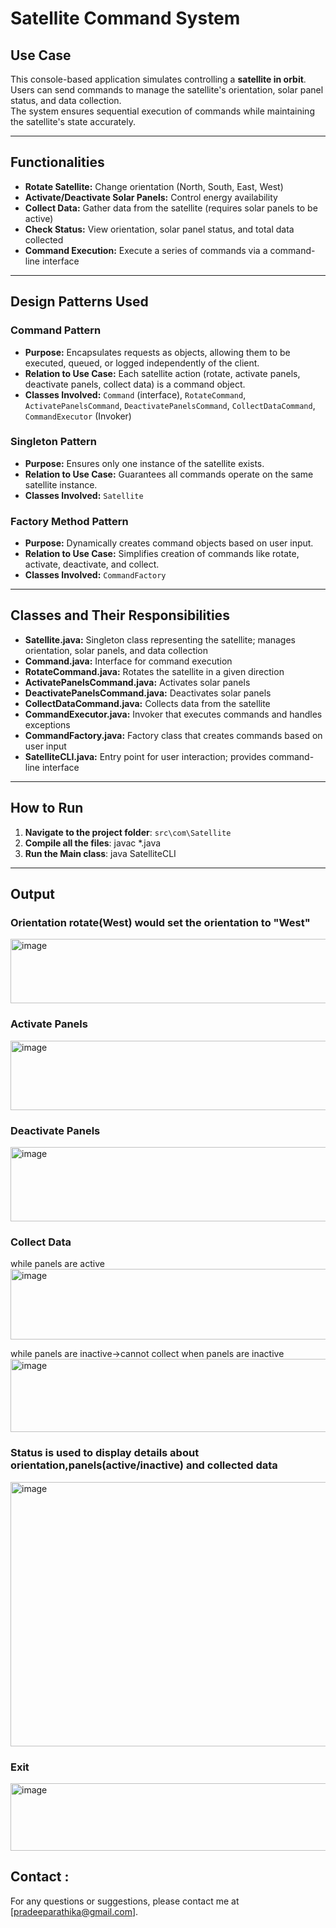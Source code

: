 # Satellite Command System

## Use Case
This console-based application simulates controlling a **satellite in orbit**.  
Users can send commands to manage the satellite's orientation, solar panel status, and data collection.  
The system ensures sequential execution of commands while maintaining the satellite's state accurately.

---

## Functionalities
- **Rotate Satellite:** Change orientation (North, South, East, West)  
- **Activate/Deactivate Solar Panels:** Control energy availability  
- **Collect Data:** Gather data from the satellite (requires solar panels to be active)  
- **Check Status:** View orientation, solar panel status, and total data collected  
- **Command Execution:** Execute a series of commands via a command-line interface  

---

## Design Patterns Used

### Command Pattern
- **Purpose:** Encapsulates requests as objects, allowing them to be executed, queued, or logged independently of the client.  
- **Relation to Use Case:** Each satellite action (rotate, activate panels, deactivate panels, collect data) is a command object.  
- **Classes Involved:** `Command` (interface), `RotateCommand`, `ActivatePanelsCommand`, `DeactivatePanelsCommand`, `CollectDataCommand`, `CommandExecutor` (Invoker)

### Singleton Pattern
- **Purpose:** Ensures only one instance of the satellite exists.  
- **Relation to Use Case:** Guarantees all commands operate on the same satellite instance.  
- **Classes Involved:** `Satellite`

### Factory Method Pattern
- **Purpose:** Dynamically creates command objects based on user input.  
- **Relation to Use Case:** Simplifies creation of commands like rotate, activate, deactivate, and collect.  
- **Classes Involved:** `CommandFactory`

---

## Classes and Their Responsibilities
- **Satellite.java:** Singleton class representing the satellite; manages orientation, solar panels, and data collection  
- **Command.java:** Interface for command execution  
- **RotateCommand.java:** Rotates the satellite in a given direction  
- **ActivatePanelsCommand.java:** Activates solar panels  
- **DeactivatePanelsCommand.java:** Deactivates solar panels  
- **CollectDataCommand.java:** Collects data from the satellite  
- **CommandExecutor.java:** Invoker that executes commands and handles exceptions  
- **CommandFactory.java:** Factory class that creates commands based on user input  
- **SatelliteCLI.java:** Entry point for user interaction; provides command-line interface  

---

## How to Run
1. **Navigate to the project folder**: `src\com\Satellite`  
2. **Compile all the files**:   javac *.java
3.  **Run the Main class**: java SatelliteCLI

---

## Output

### Orientation rotate(West) would set the orientation to "West"
<img width="825" height="103" alt="image" src="https://github.com/user-attachments/assets/926a67af-7f47-4c2c-a2ac-6a09808c8449" />


### Activate Panels
<img width="949" height="111" alt="image" src="https://github.com/user-attachments/assets/1b7b8065-c5a1-4d86-96e0-04ad8e15fb1a" />


### Deactivate Panels
<img width="975" height="119" alt="image" src="https://github.com/user-attachments/assets/a39659b3-aea2-4635-aa97-2d5920b7b73a" />


### Collect Data

while panels are active
<img width="843" height="113" alt="image" src="https://github.com/user-attachments/assets/20233bb9-cbb9-43ab-b129-0e32b67b749e" />

while panels are inactive->cannot collect when panels are inactive
<img width="889" height="117" alt="image" src="https://github.com/user-attachments/assets/31d651ed-d474-4d60-b5cc-b9ae207be79f" />


### Status is used to display details about orientation,panels(active/inactive) and collected data
<img width="952" height="423" alt="image" src="https://github.com/user-attachments/assets/1655eaa4-e0c7-485b-b396-d63d57cdfd3a" />


### Exit
<img width="924" height="108" alt="image" src="https://github.com/user-attachments/assets/31a518d2-e317-453a-b9d6-5c628da6f99e" />



## Contact :
For any questions or suggestions, please contact me at [pradeeparathika@gmail.com].
